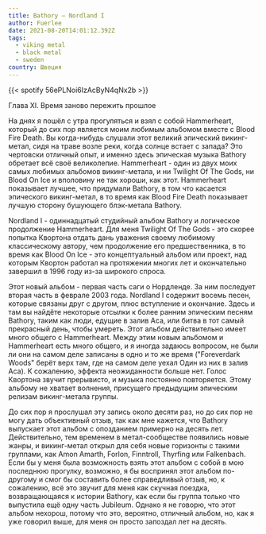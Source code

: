 ```yaml
---
title: Bathory — Nordland I
author: Fuerlee
date: 2021-08-20T14:01:12.392Z
tags:
  - viking metal
  - black metal
  - sweden
country: Швеция
---
```

{{< spotify 56ePLNoi6IzAcByN4qNx2b >}}

Глава XI. Время заново пережить прошлое

На днях я пошёл с утра прогуляться и взял с собой Hammerheart, который до сих пор является моим любимым альбомом вместе с Blood Fire Death. Вы когда-нибудь слушали этот великий эпический викинг-метал, сидя на траве возле реки, когда солнце встает с запада? Это чертовски отличный опыт, и именно здесь эпическая музыка Bathory обретает всё своё великолепие. Hammerheart - один из двух моих самых любимых альбомов викинг-метала, и ни Twilight Of The Gods, ни Blood On Ice и вполовину не так хороши, как этот. Hammerheart показывает лучшее, что придумали Bathory, в том что касается эпического викинг-метал, в то время как Blood Fire Death показывает лучшую сторону бушующего блэк-метала Bathory.

Nordland I - одиннадцатый студийный альбом Bathory и логическое продолжение Hammerheart. Для меня Twilight Of The Gods - это скорее попытка Квортона отдать дань уважения своему любимому классическому автору, чем продолжение его предшественника, в то время как Blood On Ice - это концептуальный альбом или проект, над которым Квортон работал на протяжении многих лет и окончательно завершил в 1996 году из-за широкого спроса.

Этот новый альбом - первая часть саги о Нордленде. За ним последует вторая часть в феврале 2003 года. Nordland I содержит восемь песен, которые связаны друг с другом, плюс вступление и окончание. Здесь и там вы найдёте некоторые отсылки к более ранним эпическим песням Bathory, таким как люди, едущие в залив Аса, или битва в тот самый прекрасный день, чтобы умереть. Этот альбом действительно имеет много общего с Hammerheart. Между этим новым альбомом и Hammerheart есть много общего, и я иногда задаюсь вопросом, не были ли они на самом деле записаны в одно и то же время ("Foreverdark Woods" берёт верх там, где на самом деле уехал Один из них в залив Аса). К сожалению, эффекта неожиданности больше нет. Голос Квортона звучит прерывисто, и музыка постоянно повторяется. Этому альбому не хватает волнения, присущего предыдущим эпическим релизам викинг-метала группы.

До сих пор я прослушал эту запись около десяти раз, но до сих пор не могу дать объективный отзыв, так как мне кажется, что Bathory выпускает этот альбом с опозданием примерно на десять лет. Действительно, тем временем в метал-сообществе появились новые жанры, и викинг-метал открыл для себя новые горизонты с такими группами, как Amon Amarth, Forlon, Finntroll, Thyrfing или Falkenbach. Если бы у меня была возможность взять этот альбом с собой в мою последнюю прогулку, возможно, я бы воспринял этот альбом по-другому и смог бы составить более справедливый отзыв, но, к сожалению, всё это звучит для меня как скучная поездка, возвращающаяся к истории Bathory, как если бы группа только что выпустила ещё одну часть Jubileum. Однако я не говорю, что этот альбом нехорош, потому что это, вероятно, отличный альбом, но, как я уже говорил выше, для меня он просто запоздал лет на десять.